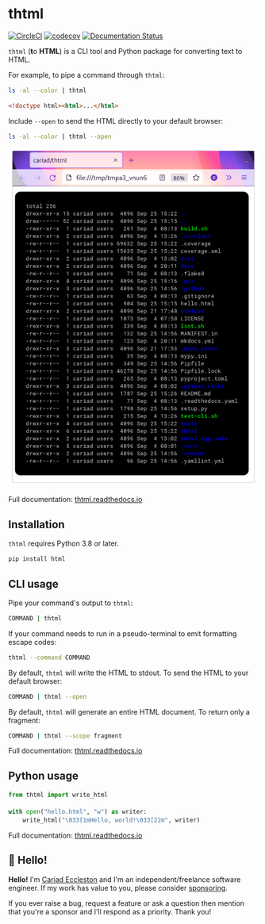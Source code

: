 # thtml

[![CircleCI](https://circleci.com/gh/cariad/thtml/tree/main.svg?style=shield)](https://circleci.com/gh/cariad/thtml/tree/main) [![codecov](https://codecov.io/gh/cariad/thtml/branch/main/graph/badge.svg?token=a55OVLgAO1)](https://codecov.io/gh/cariad/thtml) [![Documentation Status](https://readthedocs.org/projects/thtml/badge/?version=latest)](https://thtml.readthedocs.io/en/latest/?badge=latest)

`thtml` (**t**o **HTML**) is a CLI tool and Python package for converting text to HTML.

For example, to pipe a command through `thtml`:

```bash
ls -al --color | thtml
```

```html
<!doctype html><html>...</html>
```

Include `--open` to send the HTML directly to your default browser:

```bash
ls -al --color | thtml --open
```

![](docs/ls.png)

Full documentation: [thtml.readthedocs.io](https://thtml.readthedocs.io)

## Installation

`thtml` requires Python 3.8 or later.

```bash
pip install html
```

## CLI usage

Pipe your command's output to `thtml`:

```bash
COMMAND | thtml
```

If your command needs to run in a pseudo-terminal to emit formatting escape codes:

```bash
thtml --command COMMAND
```

By default, `thtml` will write the HTML to stdout. To send the HTML to your default browser:

```bash
COMMAND | thtml --open
```

By default, `thtml` will generate an entire HTML document. To return only a fragment:

```bash
COMMAND | thtml --scope fragment
```

Full documentation: [thtml.readthedocs.io](https://thtml.readthedocs.io)

## Python usage

```python
from thtml import write_html

with open("hello.html", "w") as writer:
    write_html("\033[1mHello, world!\033[22m", writer)
```

Full documentation: [thtml.readthedocs.io](https://thtml.readthedocs.io)

## 👋 Hello!

**Hello!** I'm [Cariad Eccleston](https://cariad.io) and I'm an independent/freelance software engineer. If my work has value to you, please consider [sponsoring](https://github.com/sponsors/cariad/).

If you ever raise a bug, request a feature or ask a question then mention that you're a sponsor and I'll respond as a priority. Thank you!
